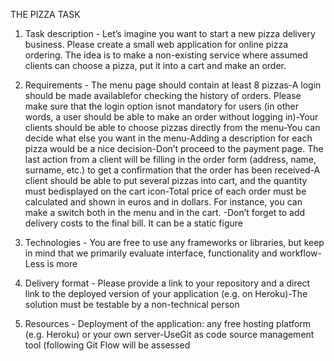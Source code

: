 THE PIZZA TASK
1. Task description  - Let’s imagine you want to start a new pizza delivery business. Please create a small web application for online pizza ordering. The idea is to make a non-existing service where assumed clients can choose a pizza, put it into a cart and make an order. 

2. Requirements  - The menu page should contain at least 8 pizzas-A login should be made availablefor checking the history of orders. Please make sure that the login option isnot mandatory for users (in other words, a user should be able to make an order without logging in)-Your clients should be able to choose pizzas directly from the menu-You can decide what else you want in the menu-Adding a description for each pizza would be a nice decision-Don’t proceed to the payment page. The last action from a client will be filling in the order form (address, name, surname, etc.) to get a confirmation that the order has been received-A client should be able to put several pizzas into cart, and the quantity must bedisplayed on the cart icon-Total price of each order must be calculated and shown in euros and in dollars. For instance, you can make a switch both in the menu and in the cart.  -Don’t forget to add delivery costs to the final bill. It can be a static figure

3. Technologies - You are free to use any frameworks or libraries, but keep in mind that we primarily evaluate interface, functionality and workflow-Less is more

 4. Delivery format  - Please provide a link to your repository and a direct link to the deployed version of your application (e.g. on Heroku)-The solution must be testable by a non-technical person  
 
 5. Resources  - Deployment of the application: any free hosting platform (e.g. Heroku) or your own server-UseGit as code source management tool (following Git Flow will be assessed